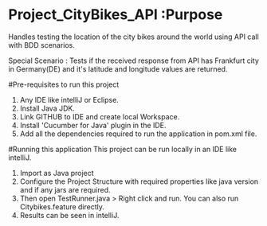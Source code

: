 # Project_CityBikes_API :Purpose
Handles testing the location of the city bikes around the world using API call with BDD scenarios.

Special Scenario : Tests if the received response from API has Frankfurt city in Germany(DE) and it's latitude and longitude values are returned.

#Pre-requisites to run this project
1. Any IDE like intelliJ or Eclipse.
2. Install Java JDK.
3. Link GITHUB to IDE and create local Workspace.
4. Install 'Cucumber for Java' plugin in the IDE.
5. Add all the dependencies required to run the application in pom.xml file.

#Running this application
This project can be run locally in an IDE like intelliJ.

1. Import as Java project
2. Configure the Project Structure with required properties like java version and if any jars are required.
3. Then open TestRunner.java > Right click and run. You can also run Citybikes.feature directly.
4. Results can be seen in intelliJ.